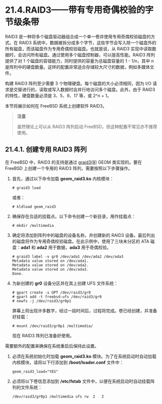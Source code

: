 # 21.4.RAID3——带有专用奇偶校验的字节级条带

RAID3 是一种将多个磁盘驱动器组合成一个单一卷并使用专用奇偶校验磁盘的方式。在 RAID3 系统中，数据被拆分成多个字节，这些字节会写入除一个磁盘外的所有磁盘，而该磁盘作为专用奇偶校验磁盘。也就是说，从 RAID3 实现中读取数据时，会访问所有磁盘。通过使用多个磁盘控制器，可以提高性能。RAID3 阵列提供了对 1 个磁盘的容错能力，同时提供的容量为总磁盘容量的 1 - 1/n，其中 n 是阵列中的硬盘数量。这样的配置非常适合存储较大尺寸的数据，例如多媒体文件。

构建 RAID3 阵列至少需要 3 个物理硬盘。每个磁盘的大小必须相同，因为 I/O 请求是交替进行的，读取或写入数据时会并行地访问多个磁盘。此外，由于 RAID3 的特性，硬盘数量必须是 3、5、9、17 等，或 2^n + 1。

本节将展示如何在 FreeBSD 系统上创建软件 RAID3。

>**注意**
>
>虽然理论上可以从 RAID3 阵列启动 FreeBSD，但这种配置不常见亦不推荐使用。

## 21.4.1. 创建专用 RAID3 阵列

在 FreeBSD 中，RAID3 的支持是通过 [graid3(8)](https://man.freebsd.org/cgi/man.cgi?query=graid3&sektion=8&format=html) GEOM 类实现的。要在 FreeBSD 上创建一个专用的 RAID3 阵列，需要按照以下步骤操作。

1. 首先，通过以下命令加载 **geom_raid3.ko** 内核模块：

   ```
   # graid3 load
   ```

   或者：

   ```
   # kldload geom_raid3
   ```

2. 确保存在合适的挂载点。以下命令创建一个新目录，用作挂载点：

   ```
   # mkdir /multimedia
   ```

3. 确定将添加到阵列中的磁盘的设备名称，并创建新的 RAID3 设备。最后列出的磁盘将作为专用奇偶校验磁盘。在此示例中，使用了三块未分区的 ATA 磁盘：**ada1** 和 **ada2** 用于数据，**ada3** 用于奇偶校验。

   ```
   # graid3 label -v gr0 /dev/ada1 /dev/ada2 /dev/ada3
   Metadata value stored on /dev/ada1.
   Metadata value stored on /dev/ada2.
   Metadata value stored on /dev/ada3.
   Done.
   ```

4. 为新创建的 **gr0** 设备分区并在其上创建 UFS 文件系统：

   ```
   # gpart create -s GPT /dev/raid3/gr0
   # gpart add -t freebsd-ufs /dev/raid3/gr0
   # newfs -j /dev/raid3/gr0p1
   ```

   屏幕上将出现许多数字，经过一段时间后，过程将完成。卷已经创建，并准备好挂载：

   ```
   # mount /dev/raid3/gr0p1 /multimedia/
   ```

   现在 RAID3 阵列已准备好使用。

需要额外的配置来确保在系统重启后保持此设置。

1. 必须在系统初始化时加载 **geom_raid3.ko** 模块。为了在系统启动时自动加载内核模块，请将以下行添加到 **/boot/loader.conf** 文件中：

   ```
   geom_raid3_load="YES"
   ```

2. 必须将以下卷信息添加到 **/etc/fstab** 文件中，以便在系统启动时自动挂载阵列的文件系统：

   ```
   /dev/raid3/gr0p1	/multimedia	ufs	rw	2	2
   ```
